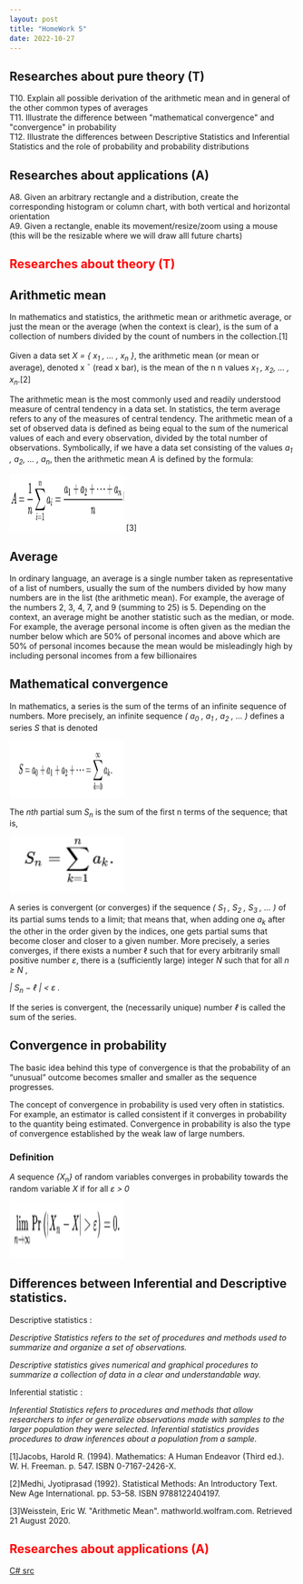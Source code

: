 ```yaml
---
layout: post
title: "HomeWork 5"
date: 2022-10-27
---
```

<style>
img {
  width: 40%;
}
</style>

## Researches about pure theory (T)
T10. Explain all possible derivation of the arithmetic mean and in general of the other common types of averages<br />
T11. Illustrate the difference between "mathematical convergence" and "convergence" in probability<br />
T12. Illustrate the differences between Descriptive Statistics and Inferential Statistics and the role of probability and probability distributions <br />
## Researches about applications (A)

A8. Given an arbitrary rectangle and a distribution, create the corresponding histogram or column chart, with both vertical and horizontal orientation<br />
A9. Given a rectangle, enable its movement/resize/zoom using a mouse (this will be the resizable where we will draw alll future charts) <br />



## <span style="color:red">Researches about theory (T)</span>

## Arithmetic mean
In mathematics and statistics, the arithmetic mean or arithmetic average, or just the mean or the average (when the context is clear), is the sum of a collection of numbers divided by the count of numbers in the collection.[1]<br />
<br />
Given a data set *X = { x<sub>1</sub> , … , x<sub>n</sub> }*, the arithmetic mean (or mean or average), denoted x ¯ (read x bar), is the mean of the n n values *x<sub>1</sub> , x<sub>2</sub>, … , x<sub>n</sub>*.[2]

The arithmetic mean is the most commonly used and readily understood measure of central tendency in a data set. In statistics, the term average refers to any of the measures of central tendency. The arithmetic mean of a set of observed data is defined as being equal to the sum of the numerical values of each and every observation, divided by the total number of observations. Symbolically, if we have a data set consisting of the values *a<sub>1</sub> , a<sub>2</sub>, … , a<sub>n</sub>*, then the arithmetic mean  *A* is defined by the formula:

<img src="/assets/HomeWork5/aMean.PNG" alt="drawing" height="100"/>  [3]

## Average

In ordinary language, an average is a single number taken as representative of a list of numbers, usually the sum of the numbers divided by how many numbers are in the list (the arithmetic mean). For example, the average of the numbers 2, 3, 4, 7, and 9 (summing to 25) is 5. Depending on the context, an average might be another statistic such as the median, or mode. For example, the average personal income is often given as the median the number below which are 50% of personal incomes and above which are 50% of personal incomes because the mean would be misleadingly high by including personal incomes from a few billionaires

## Mathematical convergence

In mathematics, a series is the sum of the terms of an infinite sequence of numbers. More precisely, an infinite sequence *( a<sub>0</sub> , a<sub>1</sub> , a<sub>2</sub> , … )*  defines a series *S* that is denoted



<img src="/assets/HomeWork5/cMaths.PNG" alt="drawing" height="100"/>
 

The *nth* partial sum *S<sub>n</sub>* is the sum of the first n terms of the sequence; that is,

<img src="/assets/HomeWork5/cMaths2.PNG" alt="drawing" height="100"/>
 
A series is convergent (or converges) if the sequence *( S<sub>1</sub> , S<sub>2</sub> , S<sub>3</sub> , … )*  of its partial sums tends to a limit; that means that, when adding one *a<sub>k</sub>* after the other in the order given by the indices, one gets partial sums that become closer and closer to a given number. More precisely, a series converges, if there exists a number ℓ  such that for every arbitrarily small positive number *ε*, there is a (sufficiently large) integer *N*  such that for all *n ≥ N* ,

*| S<sub>n</sub> − ℓ | < ε .*

If the series is convergent, the (necessarily unique) number *ℓ*  is called the sum of the series. 
 

## Convergence in probability

The basic idea behind this type of convergence is that the probability of an “unusual” outcome becomes smaller and smaller as the sequence progresses.

The concept of convergence in probability is used very often in statistics. For example, an estimator is called consistent if it converges in probability to the quantity being estimated. Convergence in probability is also the type of convergence established by the weak law of large numbers.

### Definition

*A* sequence *{X<sub>n</sub>}* of random variables converges in probability towards the random variable *X* if for all *ε > 0* 

<img src="/assets/HomeWork5/cProbability.PNG
" alt="drawing" height="100" /> 

## Differences between Inferential and Descriptive statistics.

Descriptive statistics :

*Descriptive Statistics refers to the set of procedures and methods used to summarize and organize a set of observations.*

*Descriptive statistics gives numerical and graphical procedures to summarize a collection of data in a clear and understandable way.*

Inferential statistic :

*Inferential Statistics refers to procedures and methods that allow researchers to infer or generalize observations made with samples to the larger population they were selected.*
*Inferential statistics provides procedures to draw inferences about a population from a sample.*


[1]Jacobs, Harold R. (1994). Mathematics: A Human Endeavor (Third ed.). W. H. Freeman. p. 547. ISBN 0-7167-2426-X.

[2]Medhi, Jyotiprasad (1992). Statistical Methods: An Introductory Text. New Age International. pp. 53–58. ISBN 9788122404197.

[3]Weisstein, Eric W. "Arithmetic Mean". mathworld.wolfram.com. Retrieved 21 August 2020.


## <span style="color:red"> Researches about applications (A)</span>





[C# src](https://github.com/user0x1234/user0x1234.github.io/tree/main/src/HomeWork5/)
